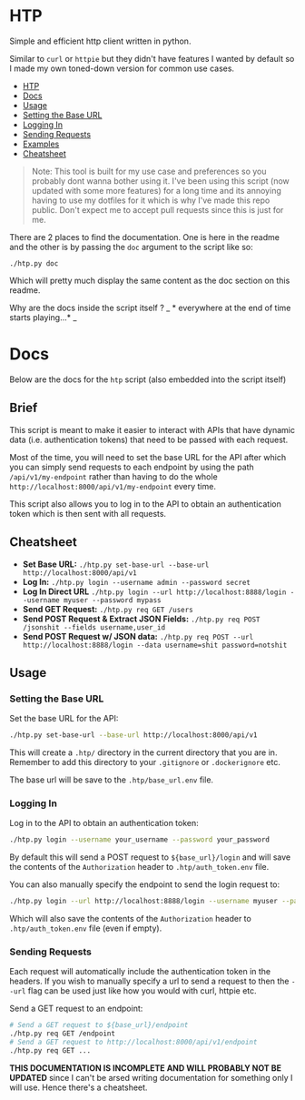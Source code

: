 # HTP 

Simple and efficient http client written in python.

Similar to `curl` or `httpie` but they didn't have features I wanted by default
so I made my own toned-down version for common use cases.

  <!--toc:start-->
  - [HTP](#htp)
  - [Docs](#docs)
  - [Usage](#usage)
  - [Setting the Base URL](#setting-the-base-url)
  - [Logging In](#logging-in)
  - [Sending Requests](#sending-requests)
  - [Examples](#examples)
- [Cheatsheet](#cheatsheet)
  <!--toc:end-->

> Note: This tool is built for my use case and preferences so  you probably dont
> wanna bother using it. I've been using this script (now updated with some more
> features) for a long time and its annoying having to use my dotfiles for it
> which is why I've made this repo public. Don't expect me to accept pull
> requests since this is just for me.

There are 2 places to find the documentation. One is here in the readme and the
other is by passing the `doc` argument to the script like so:

```shell 
./htp.py doc
```

Which will pretty much display the same content as the doc section on this
readme.

Why are the docs inside the script itself ? _ * everywhere at the end of time
starts playing...* _

# Docs 

Below are the docs for the `htp` script (also embedded into the script itself)

## Brief

This script is meant to make it easier to interact with APIs that have dynamic
data (i.e. authentication tokens) that need to be passed with each request.

Most of the time, you will need to set the base URL for the API after which you
can simply send requests to each endpoint by using the path
`/api/v1/my-endpoint` rather than having to do the whole
`http://localhost:8000/api/v1/my-endpoint` every time.

This script also allows you to log in to the API to obtain an authentication
token which is then sent with all requests.


## Cheatsheet

- **Set Base URL:** `./htp.py set-base-url --base-url http://localhost:8000/api/v1`
- **Log In:** `./htp.py login --username admin --password secret`
- **Log In Direct URL** `./htp.py login --url http://localhost:8888/login --username myuser --password mypass`
- **Send GET Request:** `./htp.py req GET /users`
- **Send POST Request & Extract JSON Fields:** `./htp.py req POST /jsonshit --fields username,user_id`
- **Send POST Request w/ JSON data:** `./htp.py req POST --url http://localhost:8888/login --data username=shit password=notshit`

## Usage 

### Setting the Base URL

Set the base URL for the API:

```sh
./htp.py set-base-url --base-url http://localhost:8000/api/v1
```

This will create a `.htp/` directory in the current directory that you are in.
Remember to add this directory to your `.gitignore` or `.dockerignore` etc.

The base url will be save to the `.htp/base_url.env` file.

### Logging In

Log in to the API to obtain an authentication token:

```sh
./htp.py login --username your_username --password your_password
```

By default this will send a POST request to `${base_url}/login` and will save
the contents of the `Authorization` header to `.htp/auth_token.env` file.

You can also manually specify the endpoint to send the login request to:

```sh
./htp.py login --url http://localhost:8888/login --username myuser --password mypass
```

Which will also save the contents of the `Authorization` header to
`.htp/auth_token.env` file (even if empty).

### Sending Requests

Each request will automatically include the authentication token in the headers.
If you wish to manually specify a url to send a request to then the `--url` flag
can be used just like how you would with curl, httpie etc.

Send a GET request to an endpoint:

```sh
# Send a GET request to ${base_url}/endpoint 
./htp.py req GET /endpoint
# Send a GET request to http://localhost:8000/api/v1/endpoint 
./htp.py req GET ...
```

**THIS DOCUMENTATION IS INCOMPLETE AND WILL PROBABLY NOT BE UPDATED** since I
can't be arsed writing documentation for something only I will use. Hence
there's a cheatsheet.

<!-- Send a POST request with data: -->

<!-- ```sh -->
<!-- ./htp.py req POST /endpoint --data key1=value1 key2=value2 -->
<!-- ``` -->

<!-- Extract specific fields from the response: -->

<!-- ```sh -->
<!-- ./htp.py req GET /endpoint --fields field1,field2 -->
<!-- ``` -->

<!-- ### Examples -->

<!-- 1. **Set the Base URL** -->

<!--     ```sh -->
<!--     ./htp.py set-base-url --base-url http://api.example.com -->
<!--     ``` -->

<!-- 2. **Log In** -->

<!--     ```sh -->
<!--     ./htp.py login --username admin --password secret -->
<!--     ``` -->

<!-- 3. **Send a GET Request** -->

<!--     ```sh -->
<!--     ./htp.py req GET /users -->
<!--     ``` -->

<!-- 4. **Send a POST Request with Data** -->

<!--     ```sh -->
<!--     ./htp.py req POST /users --data name=John age=30 -->
<!--     ``` -->

<!-- 5. **Extract Specific Fields from the Response** -->

<!--     ```sh -->
<!--     ./htp.py req GET /users --fields id,name -->
<!--     ``` -->

<!-- ### Cheatsheet -->

<!-- - **Set Base URL:** `./htp.py set-base-url --base-url <URL>` -->
<!-- - **Log In:** `./htp.py login --username <USERNAME> --password <PASSWORD>` -->
<!-- - **Send GET Request:** `./htp.py req GET <ENDPOINT>` -->
<!-- - **Send POST Request:** `./htp.py req POST <ENDPOINT> --data <KEY=VALUE>...` -->
<!-- - **Extract Fields:** `./htp.py req <METHOD> <ENDPOINT> --fields <FIELD1,FIELD2,...>` -->

<!-- """ -->


